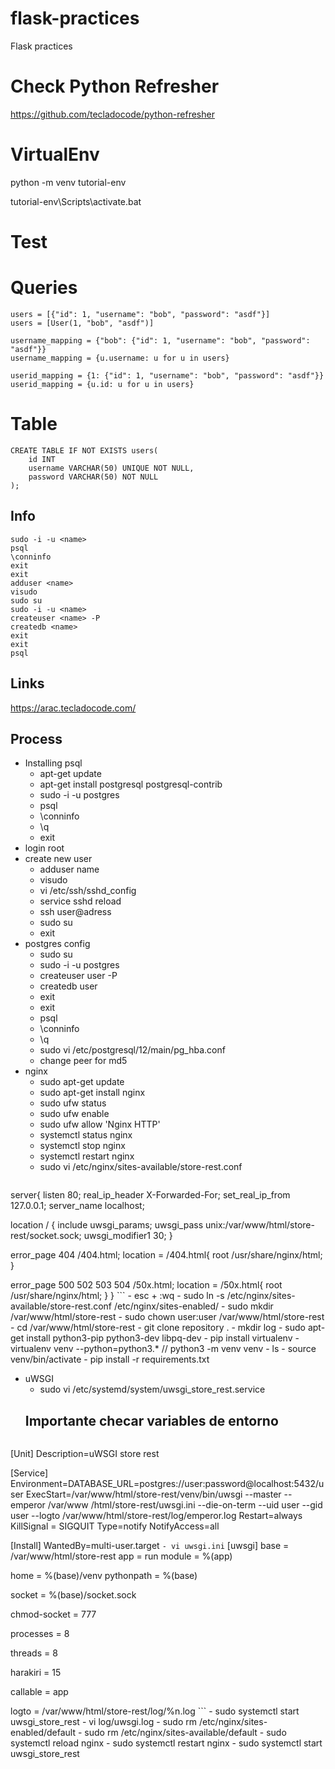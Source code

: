 # flask-practices
Flask practices 

# Check Python Refresher 

https://github.com/tecladocode/python-refresher

# VirtualEnv

python -m venv tutorial-env

tutorial-env\Scripts\activate.bat

# Test

# Queries

```
users = [{"id": 1, "username": "bob", "password": "asdf"}]
users = [User(1, "bob", "asdf")]

username_mapping = {"bob": {"id": 1, "username": "bob", "password": "asdf"}}
username_mapping = {u.username: u for u in users}

userid_mapping = {1: {"id": 1, "username": "bob", "password": "asdf"}}
userid_mapping = {u.id: u for u in users}

```

# Table

```
CREATE TABLE IF NOT EXISTS users(
	id INT 
	username VARCHAR(50) UNIQUE NOT NULL, 
	password VARCHAR(50) NOT NULL
);
```

## Info

```
sudo -i -u <name>
psql
\conninfo
exit
exit
adduser <name>
visudo
sudo su
sudo -i -u <name>
createuser <name> -P
createdb <name>
exit
exit
psql
```

## Links

https://arac.tecladocode.com/

## Process
- Installing psql
	- apt-get update
	- apt-get install postgresql postgresql-contrib
	- sudo -i -u postgres
	- psql
	- \conninfo
	- \q
	- exit
- login root
- create new user
	- adduser name
	- visudo
	- vi /etc/ssh/sshd_config
	- service sshd reload
	- ssh user@adress
	- sudo su
	- exit
- postgres config 
	- sudo su
	- sudo -i -u postgres
	- createuser user -P 
	- createdb user
	- exit
	- exit
	- psql 
	- \conninfo
	- \q
	- sudo vi /etc/postgresql/12/main/pg_hba.conf
	- change peer for md5
- nginx
	- sudo apt-get update
	- sudo apt-get install nginx
	- sudo ufw status
	- sudo ufw enable
	- sudo ufw allow 'Nginx HTTP'
	- systemctl status nginx
	- systemctl stop nginx
	- systemctl restart nginx
	- sudo vi /etc/nginx/sites-available/store-rest.conf
	```
server{
listen 80;
real_ip_header X-Forwarded-For;
set_real_ip_from 127.0.0.1;
server_name localhost;

location / {
include uwsgi_params;
uwsgi_pass unix:/var/www/html/store-rest/socket.sock;
uwsgi_modifier1 30;
}

error_page 404 /404.html;
location = /404.html{
root /usr/share/nginx/html;
}

error_page 500 502 503 504 /50x.html;
location = /50x.html{
root /usr/share/nginx/html;
}
}
	```
	- esc + :wq 
	- sudo ln -s /etc/nginx/sites-available/store-rest.conf /etc/nginx/sites-enabled/
	- sudo mkdir /var/www/html/store-rest
	- sudo chown user:user /var/www/html/store-rest
	- cd /var/www/html/store-rest
	- git clone repository .
	- mkdir log
	- sudo apt-get install python3-pip python3-dev libpq-dev
	- pip install virtualenv
	- virtualenv venv --python=python3.* // python3 -m venv venv
	- ls
	- source venv/bin/activate
	- pip install -r requirements.txt
- uWSGI
	- sudo vi /etc/systemd/system/uwsgi_store_rest.service
	## Importante checar variables de entorno
	```
[Unit]
Description=uWSGI store rest

[Service]
Environment=DATABASE_URL=postgres://user:password@localhost:5432/user
ExecStart=/var/www/html/store-rest/venv/bin/uwsgi --master --emperor /var/www
/html/store-rest/uwsgi.ini --die-on-term --uid user --gid user 
--logto /var/www/html/store-rest/log/emperor.log 
Restart=always
KillSignal = SIGQUIT
Type=notify
NotifyAccess=all

[Install]
WantedBy=multi-user.target
	```
	- vi uwsgi.ini
	```
	[uwsgi]
base = /var/www/html/store-rest
app = run
module = %(app)

home = %(base)/venv
pythonpath = %(base)

socket = %(base)/socket.sock

chmod-socket = 777

processes = 8

threads = 8

harakiri = 15

callable = app

logto = /var/www/html/store-rest/log/%n.log
	```
	- sudo systemctl start uwsgi_store_rest
	- vi log/uwsgi.log
	- sudo rm /etc/nginx/sites-enabled/default
	- sudo rm /etc/nginx/sites-available/default
	- sudo systemctl reload nginx
	- sudo systemctl restart nginx
	- sudo systemctl start uwsgi_store_rest